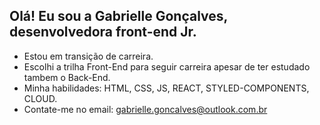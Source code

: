 ## Olá! Eu sou a Gabrielle Gonçalves, desenvolvedora front-end Jr.
- Estou em transição de carreira.
- Escolhi a trilha Front-End para seguir carreira apesar de ter estudado tambem o Back-End.
- Minha habilidades: HTML, CSS, JS, REACT, STYLED-COMPONENTS, CLOUD.
- Contate-me no email: gabrielle.goncalves@outlook.com.br
  

